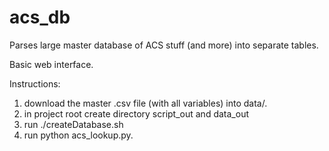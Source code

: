 # acs_db

Parses large master database of ACS stuff (and more) into separate tables. 

Basic web interface.

Instructions:

1. download the master .csv file (with all variables) into data/.
2. in project root create directory script_out and data_out
3. run ./createDatabase.sh
4. run python acs_lookup.py.
